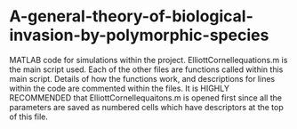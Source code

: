 # A-general-theory-of-biological-invasion-by-polymorphic-species
MATLAB code for simulations within the project. ElliottCornellequations.m is the main script used. Each of the other files are functions called within this main script. Details of how the functions work, and descriptions for lines within the code are commented within the files. It is HIGHLY RECOMMENDED that ElliottCornellequaitons.m is opened first since all the parameters are saved as numbered cells which have descriptors at the top of this file.
